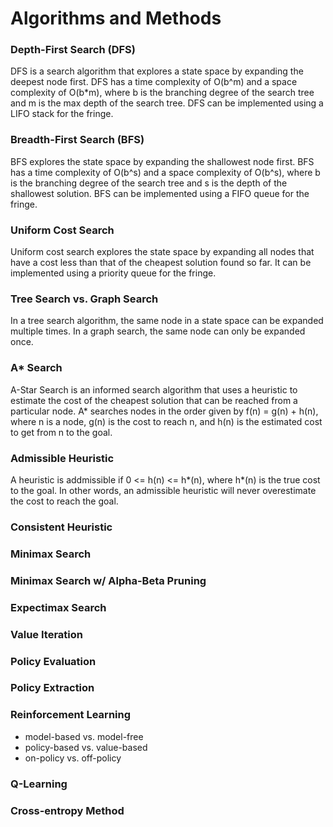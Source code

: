 # Algorithms and Methods

### Depth-First Search (DFS)
DFS is a search algorithm that explores a state space by expanding the deepest node first. DFS has a time complexity of O(b^m) and a space complexity of O(b*m), where b is the branching degree of the search tree and m is the max depth of the search tree. DFS can be implemented using a LIFO stack for the fringe.

### Breadth-First Search (BFS)
BFS explores the state space by expanding the shallowest node first. BFS has a time complexity of O(b^s) and a space complexity of O(b^s), where b is the branching degree of the search tree and s is the depth of the shallowest solution. BFS can be implemented using a FIFO queue for the fringe.

### Uniform Cost Search
Uniform cost search explores the state space by expanding all nodes that have a cost less than that of the cheapest solution found so far. It can be implemented using a priority queue for the fringe.

### Tree Search vs. Graph Search
In a tree search algorithm, the same node in a state space can be expanded multiple times. In a graph search, the same node can only be expanded once.

### A* Search
A-Star Search is an informed search algorithm that uses a heuristic to estimate the cost of the cheapest solution that can be reached from a particular node. A* searches nodes in the order given by f(n) = g(n) + h(n), where n is a node, g(n) is the cost to reach n, and h(n) is the estimated cost to get from n to the goal.

### Admissible Heuristic
A heuristic is addmissible if 0 <= h(n) <= h*(n), where h*(n) is the true cost to the goal. In other words, an admissible heuristic will never overestimate the cost to reach the goal.

### Consistent Heuristic

### Minimax Search

### Minimax Search w/ Alpha-Beta Pruning

### Expectimax Search


### Value Iteration

### Policy Evaluation

### Policy Extraction

### Reinforcement Learning
* model-based vs. model-free
* policy-based vs. value-based
* on-policy vs. off-policy

### Q-Learning

### Cross-entropy Method

